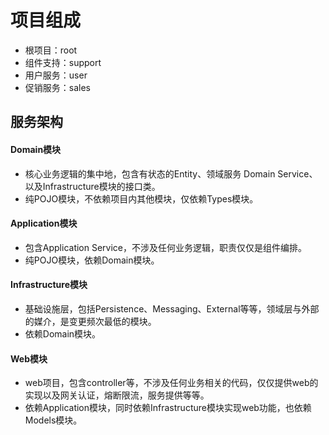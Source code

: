 # 项目组成
- 根项目：root
- 组件支持：support
- 用户服务：user
- 促销服务：sales
## 服务架构
#### Domain模块 
- 核心业务逻辑的集中地，包含有状态的Entity、领域服务 Domain Service、以及Infrastructure模块的接口类。
- 纯POJO模块，不依赖项目内其他模块，仅依赖Types模块。
#### Application模块
- 包含Application Service，不涉及任何业务逻辑，职责仅仅是组件编排。
- 纯POJO模块，依赖Domain模块。
#### Infrastructure模块
- 基础设施层，包括Persistence、Messaging、External等等，领域层与外部的媒介，是变更频次最低的模块。
- 依赖Domain模块。
#### Web模块
- web项目，包含controller等，不涉及任何业务相关的代码，仅仅提供web的实现以及网关认证，熔断限流，服务提供等等。
- 依赖Application模块，同时依赖Infrastructure模块实现web功能，也依赖Models模块。


